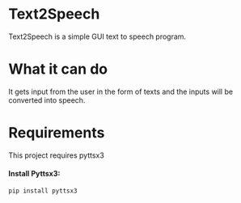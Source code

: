 # Text2Speech
Text2Speech is a simple GUI text to speech program.<br>

<h1>What it can do</h1>
It gets input from the user in the form of texts and the inputs will be converted into speech.
  

<h1>Requirements</h1>

This project requires pyttsx3

<h4>Install Pyttsx3:</h4>

    pip install pyttsx3
  
